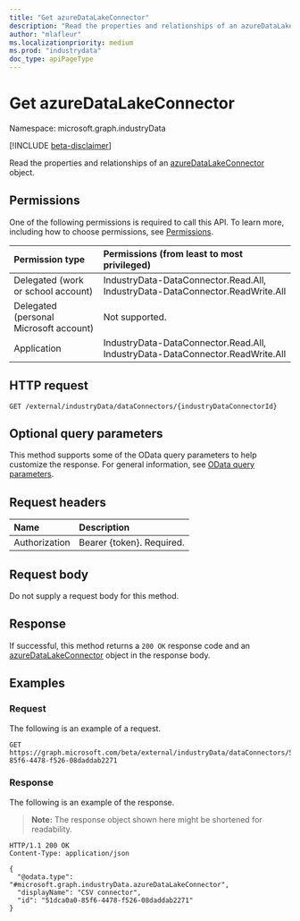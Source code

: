 ```yaml
---
title: "Get azureDataLakeConnector"
description: "Read the properties and relationships of an azureDataLakeConnector object."
author: "mlafleur"
ms.localizationpriority: medium
ms.prod: "industrydata"
doc_type: apiPageType
---
```


# Get azureDataLakeConnector

Namespace: microsoft.graph.industryData

[!INCLUDE [beta-disclaimer](../../includes/beta-disclaimer.md)]

Read the properties and relationships of an [azureDataLakeConnector](../resources/industrydata-azuredatalakeconnector.md) object.

## Permissions

One of the following permissions is required to call this API. To learn more, including how to choose permissions, see [Permissions](/graph/permissions-reference).

| Permission type                        | Permissions (from least to most privileged)                                   |
| :------------------------------------- | :---------------------------------------------------------------------------- |
| Delegated (work or school account)     | IndustryData-DataConnector.Read.All, IndustryData-DataConnector.ReadWrite.All |
| Delegated (personal Microsoft account) | Not supported.                                                                |
| Application                            | IndustryData-DataConnector.Read.All, IndustryData-DataConnector.ReadWrite.All |

## HTTP request

<!-- {
  "blockType": "ignored"
}
-->

```http
GET /external/industryData/dataConnectors/{industryDataConnectorId}
```

## Optional query parameters

This method supports some of the OData query parameters to help customize the response. For general information, see [OData query parameters](/graph/query-parameters).

## Request headers

| Name          | Description               |
| :------------ | :------------------------ |
| Authorization | Bearer {token}. Required. |

## Request body

Do not supply a request body for this method.

## Response

If successful, this method returns a `200 OK` response code and an [azureDataLakeConnector](../resources/industrydata-azuredatalakeconnector.md) object in the response body.

## Examples

### Request

The following is an example of a request.

<!-- {
  "blockType": "request",
  "name": "get_azuredatalakeconnector",
  "sampleKeys": ["51dca0a0-85f6-4478-f526-08daddab2271"]
}
-->

```http
GET https://graph.microsoft.com/beta/external/industryData/dataConnectors/51dca0a0-85f6-4478-f526-08daddab2271
```

### Response

The following is an example of the response.

> **Note:** The response object shown here might be shortened for readability.

<!-- {
  "blockType": "response",
  "truncated": true,
  "@odata.type": "microsoft.graph.industryData.azureDataLakeConnector"
}
-->

```http
HTTP/1.1 200 OK
Content-Type: application/json

{
  "@odata.type": "#microsoft.graph.industryData.azureDataLakeConnector",
  "displayName": "CSV connector",
  "id": "51dca0a0-85f6-4478-f526-08daddab2271"
}
```
